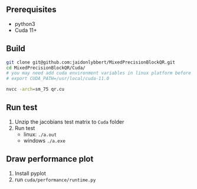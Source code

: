  ## Prerequisites
 * python3
 * Cuda 11+

 ## Build
 ```bash
 git clone git@github.com:jaidonlybbert/MixedPrecisionBlockQR.git
 cd MixedPrecisionBlockQR/Cuda/
# you may need add cuda environment variables in linux platform before compile: Such as 
# export CUDA_PATH=/usr/local/cuda-11.0
 
nvcc -arch=sm_75 qr.cu
```

## Run test
1. Unzip the jacobians test matrix to `Cuda` folder  
2. Run test
    * linux: `./a.out`
    * windows `./a.exe`

## Draw performance plot
1. Install pyplot
2. run `cuda/performance/runtime.py`